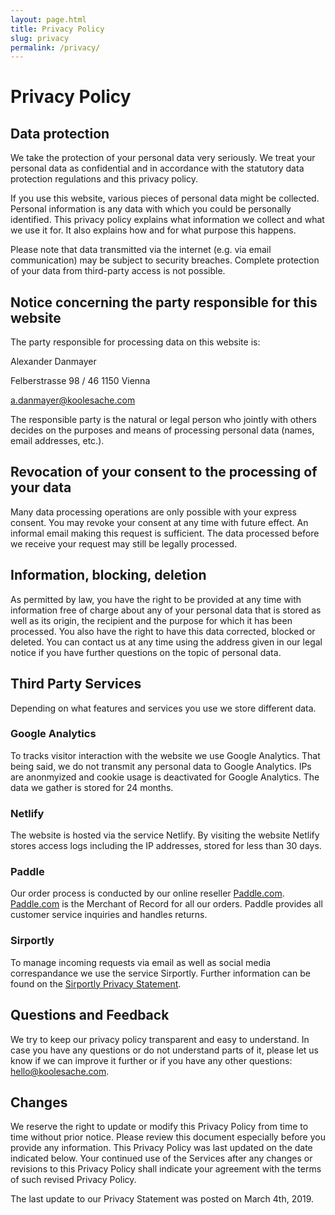 ```yaml
---
layout: page.html
title: Privacy Policy
slug: privacy
permalink: /privacy/
---
```


# Privacy Policy

## Data protection

We take the protection of your personal data very seriously. We treat your
personal data as confidential and in accordance with the statutory data
protection regulations and this privacy policy.

If you use this website, various pieces of personal data might be collected.
Personal information is any data with which you could be personally identified.
This privacy policy explains what information we collect and what we use it for.
It also explains how and for what purpose this happens.

Please note that data transmitted via the internet (e.g. via email
communication) may be subject to security breaches. Complete protection of your
data from third-party access is not possible.

## Notice concerning the party responsible for this website

The party responsible for processing data on this website is:

Alexander Danmayer

Felberstrasse 98 / 46 1150 Vienna

[a.danmayer@koolesache.com](mailto:a.danmayer@koolesache.com)

The responsible party is the natural or legal person who jointly with others
decides on the purposes and means of processing personal data (names, email
addresses, etc.).

## Revocation of your consent to the processing of your data

Many data processing operations are only possible with your express consent. You
may revoke your consent at any time with future effect. An informal email making
this request is sufficient. The data processed before we receive your request
may still be legally processed.

## Information, blocking, deletion

As permitted by law, you have the right to be provided at any time with
information free of charge about any of your personal data that is stored as
well as its origin, the recipient and the purpose for which it has been
processed. You also have the right to have this data corrected, blocked or
deleted. You can contact us at any time using the address given in our legal
notice if you have further questions on the topic of personal data.

## Third Party Services

Depending on what features and services you use we store different data.

### Google Analytics

To tracks visitor interaction with the website we use Google Analytics. That
being said, we do not transmit any personal data to Google Analytics. IPs are
anonmyized and cookie usage is deactivated for Google Analytics. The data we
gather is stored for 24 months.

### Netlify

The website is hosted via the service Netlify. By visiting the website Netlify
stores access logs including the IP addresses, stored for less than 30 days.

### Paddle

Our order process is conducted by our online reseller
[Paddle.com](http://paddle.com/). [Paddle.com](http://paddle.com/) is the
Merchant of Record for all our orders. Paddle provides all customer service
inquiries and handles returns.

### Sirportly

To manage incoming requests via email as well as social media correspandance we
use the service Sirportly. Further information can be found on the
[Sirportly Privacy Statement](https://sirportly.com/legal/privacy).

## Questions and Feedback

We try to keep our privacy policy transparent and easy to understand. In case
you have any questions or do not understand parts of it, please let us know if
we can improve it further or if you have any other questions:
[hello@koolesache.com](mailto:hello@koolesache.com).

## Changes

We reserve the right to update or modify this Privacy Policy from time to time
without prior notice. Please review this document especially before you provide
any information. This Privacy Policy was last updated on the date indicated
below. Your continued use of the Services after any changes or revisions to this
Privacy Policy shall indicate your agreement with the terms of such revised
Privacy Policy.

The last update to our Privacy Statement was posted on March 4th, 2019.
